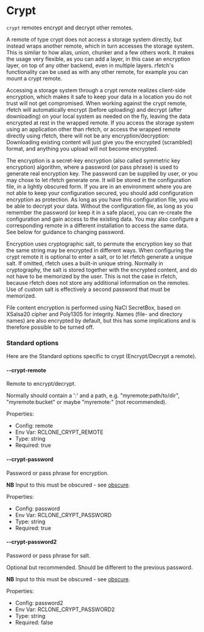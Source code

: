 # Crypt

`crypt` remotes encrypt and decrypt other remotes.

A remote of type crypt does not access a storage system directly, but instead
wraps another remote, which in turn accesses the storage system. This is similar
to how alias, union, chunker and a few others work. It makes the usage very
flexible, as you can add a layer, in this case an encryption layer, on top of
any other backend, even in multiple layers. rfetch's functionality can be used
as with any other remote, for example you can mount a crypt remote.

Accessing a storage system through a crypt remote realizes client-side
encryption, which makes it safe to keep your data in a location you do not trust
will not get compromised. When working against the crypt remote, rfetch will
automatically encrypt (before uploading) and decrypt (after downloading) on your
local system as needed on the fly, leaving the data encrypted at rest in the
wrapped remote. If you access the storage system using an application other than
rfetch, or access the wrapped remote directly using rfetch, there will not be
any encryption/decryption: Downloading existing content will just give you the
encrypted (scrambled) format, and anything you upload will not become encrypted.

The encryption is a secret-key encryption (also called symmetric key encryption)
algorithm, where a password (or pass phrase) is used to generate real encryption
key. The password can be supplied by user, or you may chose to let rfetch
generate one. It will be stored in the configuration file, in a lightly obscured
form. If you are in an environment where you are not able to keep your
configuration secured, you should add configuration encryption as protection. As
long as you have this configuration file, you will be able to decrypt your data.
Without the configuration file, as long as you remember the password (or keep it
in a safe place), you can re-create the configuration and gain access to the
existing data. You may also configure a corresponding remote in a different
installation to access the same data. See below for guidance to changing
password.

Encryption uses cryptographic salt, to permute the encryption key so that the
same string may be encrypted in different ways. When configuring the crypt
remote it is optional to enter a salt, or to let rfetch generate a unique salt.
If omitted, rfetch uses a built-in unique string. Normally in cryptography, the
salt is stored together with the encrypted content, and do not have to be
memorized by the user. This is not the case in rfetch, because rfetch does not
store any additional information on the remotes. Use of custom salt is
effectively a second password that must be memorized.

File content encryption is performed using NaCl SecretBox, based on XSalsa20
cipher and Poly1305 for integrity. Names (file- and directory names) are also
encrypted by default, but this has some implications and is therefore possible
to be turned off.

### Standard options

Here are the Standard options specific to crypt (Encrypt/Decrypt a remote).

#### --crypt-remote

Remote to encrypt/decrypt.

Normally should contain a ':' and a path, e.g. "myremote:path/to/dir",
"myremote:bucket" or maybe "myremote:" (not recommended).

Properties:

- Config: remote
- Env Var: RCLONE_CRYPT_REMOTE
- Type: string
- Required: true

#### --crypt-password

Password or pass phrase for encryption.

**NB** Input to this must be obscured - see [obscure](/cmd/obscure/).

Properties:

- Config: password
- Env Var: RCLONE_CRYPT_PASSWORD
- Type: string
- Required: true

#### --crypt-password2

Password or pass phrase for salt.

Optional but recommended. Should be different to the previous password.

**NB** Input to this must be obscured - see [obscure](/cmd/obscure/).

Properties:

- Config: password2
- Env Var: RCLONE_CRYPT_PASSWORD2
- Type: string
- Required: false
